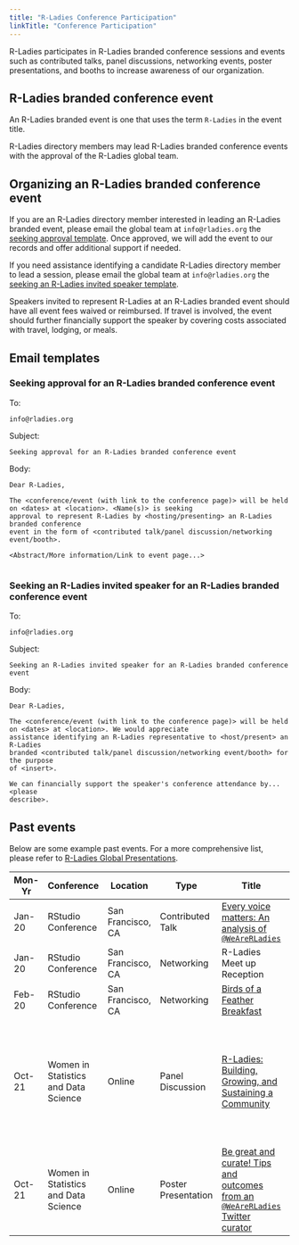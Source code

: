 ```yaml
---
title: "R-Ladies Conference Participation"
linkTitle: "Conference Participation"
---
```


R-Ladies participates in R-Ladies branded conference sessions and events such as
contributed talks, panel discussions, networking events, poster presentations, and booths to
increase awareness of our organization.

## R-Ladies branded conference event

An R-Ladies branded event is one that uses the term `R-Ladies` in the event title.

R-Ladies directory members may lead R-Ladies branded conference events with the
approval of the R-Ladies global team.

## Organizing an R-Ladies branded conference event

If you are an R-Ladies directory member interested in leading an R-Ladies branded
event, please email the global team at `info@rladies.org` the
[seeking approval template](#seeking-approval-for-an-r-ladies-branded-conference-event).
Once approved, we will add the event to our records and offer additional support if needed.

If you need assistance identifying a candidate R-Ladies directory member to lead a session,
please email the global team at `info@rladies.org` the
[seeking an R-Ladies invited speaker template](#seeking-an-r-ladies-invited-speaker-for-an-r-ladies-branded-conference-event).

Speakers invited to represent R-Ladies at an R-Ladies branded event should
have all event fees waived or reimbursed. If travel is involved, the
event should further financially support the speaker by covering costs associated
with travel, lodging, or meals.

## Email templates

### Seeking approval for an R-Ladies branded conference event

To:

```
info@rladies.org
```

Subject:

```
Seeking approval for an R-Ladies branded conference event
```

Body:

```
Dear R-Ladies,

The <conference/event (with link to the conference page)> will be held on <dates> at <location>. <Name(s)> is seeking
approval to represent R-Ladies by <hosting/presenting> an R-Ladies branded conference
event in the form of <contributed talk/panel discussion/networking event/booth>.

<Abstract/More information/Link to event page...>


```

### Seeking an R-Ladies invited speaker for an R-Ladies branded conference event

To:

```
info@rladies.org
```

Subject:

```
Seeking an R-Ladies invited speaker for an R-Ladies branded conference event
```

Body:

```
Dear R-Ladies,

The <conference/event (with link to the conference page)> will be held on <dates> at <location>. We would appreciate
assistance identifying an R-Ladies representative to <host/present> an R-Ladies
branded <contributed talk/panel discussion/networking event/booth> for the purpose
of <insert>.

We can financially support the speaker's conference attendance by... <please
describe>.

```

## Past events

Below are some example past events. For a more comprehensive list,
please refer to [R-Ladies Global Presentations](https://github.com/rladies/rladies_global_presentations).

| Mon-Yr | Conference                           | Location          | Type                | Title                                                                                                                                                 | Speaker(s)                                                                                |
| ------ | ------------------------------------ | ----------------- | ------------------- | ----------------------------------------------------------------------------------------------------------------------------------------------------- | ----------------------------------------------------------------------------------------- |
| Jan-20 | RStudio Conference                   | San Francisco, CA | Contributed Talk    | [Every voice matters: An analysis of `@WeAreRLadies`](https://global.rstudio.com/authors/katherine-simeon/)                                           | Katherine Simeon                                                                          |
| Jan-20 | RStudio Conference                   | San Francisco, CA | Networking          | R-Ladies Meet up Reception                                                                                                                            |                                                                                           |
| Feb-20 | RStudio Conference                   | San Francisco, CA | Networking          | [Birds of a Feather Breakfast](https://community.rstudio.com/t/r-ladies-at-rstudio-conf-2020/47714)                                                   | Hannah Frick & Erin LeDell                                                                |
| Oct-21 | Women in Statistics and Data Science | Online            | Panel Discussion    | [R-Ladies: Building, Growing, and Sustaining a Community](https://ww2.amstat.org/meetings/wsds/2021/onlineprogram/Program.cfm)                        | Mouna Belaid, Yanina Bellini Saibene, Shel Kariuki, Athanasia Mowinckel, Katherine Simeon |
| Oct-21 | Women in Statistics and Data Science | Online            | Poster Presentation | [Be great and curate! Tips and outcomes from an `@WeAreRLadies` Twitter curator](https://www.pipinghotdata.com/talks/2021-10-07-be-great-and-curate/) | Shannon Pileggi                                                                           |
